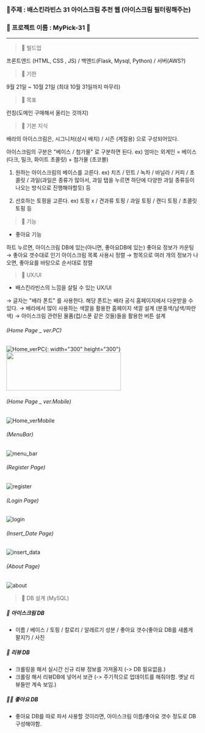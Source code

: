 ### 📌주제 : 배스킨라빈스 31 아이스크림 추천 웹 (아이스크림 필터링해주는)
### 📌 프로젝트 이름 : MyPick-31 🍨

------

> 📌 빌드업

프론트엔드 (HTML, CSS , JS) / 백엔드(Flask, Mysql, Python) / 서버(AWS?)

> 📌 기한

9월 21일 ~ 10월 21일 (최대 10월 31일까지 마무리)

> 📌 목표 

런칭(도메인 구매해서 올리는 것까지)

> 📌 기본 지식

배라의 아이스크림은, 시그니처(상시 배치) / 시즌 (계절용) 으로 구성되어있다.

아이스크림의 구분은 "베이스 / 첨가물" 로 구분하면 된다. ex) 엄마는 외계인 = 베이스(다크, 밀크, 화이트 초콜릿) + 첨가물 (초코볼)

1. 원하는 아이스크림의 베이스를 고른다.
ex) 치즈 / 민트 / 녹차 / 바닐라 / 커피 / 초콜릿 / 과일(과일은 종류가 많아서, 과일 탭을 누르면 하단에 다양한 과일 종류등이 나오는 방식으로 진행해야할듯) 등

2. 선호하는 토핑을 고른다. ex) 토핑 x / 견과류 토핑 / 과일 토핑 / 캔디 토핑 / 초콜릿 토핑 등

> 📌 기능

- 좋아요 기능

하트 누르면, 아이스크림 DB에 있는(아니면, 좋아요DB에 있는) 좋아요 정보가 카운팅
→ 좋아요 갯수대로 인기 아이스크림 목록 사용시 정렬
→ 항목으로 여러 개의 정보가 나오면, 좋아요를 바탕으로 순서대로 정렬

>  📌 UX/UI

- 배스킨라빈스의 느낌을 살릴 수 있는 UX/UI

→ 글자는 "배라 폰트" 를 사용한다. 해당 폰트는 배라 공식 홈페이지에서 다운받을 수 있다.
→ 배라에서 많이 사용하는 색깔을 활용한 홈페이지 색깔 설계 (분홍색/남색/파란색)
→ 아이스크림 관련된 물품(컵/스푼 같은 것들)들을 활용한 버튼 설계

###### (Home Page _ ver.PC)
![Home_verPC](/uploads/Home_verPC.PNG){: width="300" height="300"}
<img src="/uploads/Home_verPC.PNG" height="100px" width="300px">

###### (Home Page _ ver.Mobile)
![Home_verMobile](/uploads/Home_verMobile.PNG)

###### (MenuBar)
![menu_bar](/uploads/menu_bar.PNG)

###### (Register Page)
![register](/uploads/register.PNG)

###### (Login Page)
![login](/uploads/login.PNG)

###### (Insert_Date Page)
![insert_data](/uploads/insert_data.PNG)

###### (About Page)
![about](/uploads/about.PNG)

>  📌 DB 설계 (MySQL)

##### 🍨 아이스크림 DB
- 이름 / 베이스 / 토핑 / 칼로리 / 알레르기 성분 / 좋아요 갯수(좋아요 DB를 새롭게 팔지?) / 사진

##### 📝 리뷰 DB
- 크롤링을 해서 실시간 신규 리뷰 정보를 가져올지 (-> DB 필요없음.)
- 크롤링 해서 리뷰DB에 넣어서 보관 (-> 주기적으로 업데이트를 해줘야함. 옛날 리뷰들만 계속 보임.)

##### 👍🏻 좋아요 DB
- 좋아요 DB를 따로 파서 사용할 것이라면, 아이스크림 이름/좋아요 갯수 정도로 DB 구성해야함.
